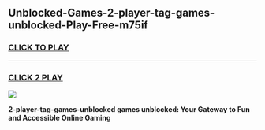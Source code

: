 
## Unblocked-Games-2-player-tag-games-unblocked-Play-Free-m75if
<h3>
<a href="https://premium76.site?title=2-player-tag-games-unblocked&ref=22A">CLICK TO PLAY</a></h3>
<hr>

<h3>
<a href="https://premium76.site?title=2-player-tag-games-unblocked&ref=22A">CLICK 2 PLAY</a>
  
</h3>

<a href="https://premium76.site?title=2-player-tag-games-unblocked&ref=22A"><img src="https://clearcache.store/games.png"></a>


**2-player-tag-games-unblocked games unblocked: Your Gateway to Fun and Accessible Online Gaming**
